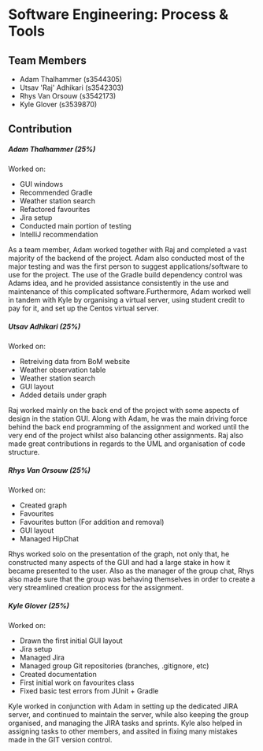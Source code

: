 # Software Engineering: Process & Tools

## Team Members

 - Adam Thalhammer (s3544305)
 - Utsav 'Raj' Adhikari (s3542303)
 - Rhys Van Orsouw (s3542173)
 - Kyle Glover (s3539870)
 
## Contribution
##### Adam Thalhammer (25%)
Worked on:

- GUI windows
- Recommended Gradle
- Weather station search
- Refactored favourites
- Jira setup
- Conducted main portion of testing
- IntelliJ recommendation
 
As a team member, Adam worked together with Raj and completed a vast majority of the backend of the project. Adam also
conducted most of the major testing and was the first person to suggest applications/software to use for the project.
The use of the Gradle build dependency control was Adams idea, and he provided assistance consistently in the use and
maintenance of this complicated software.Furthermore, Adam worked well in tandem with Kyle by organising a virtual
server, using student credit to pay for it, and set up the Centos virtual server.

##### Utsav Adhikari (25%)
Worked on:

- Retreiving data from BoM website
- Weather observation table
- Weather station search
- GUI layout
- Added details under graph

Raj worked mainly on the back end of the project with some aspects of design in the station GUI. Along with Adam, he
was the main driving force behind the back end programming of the assignment and worked until the very end of the
project whilst also balancing other assignments. Raj also made great contributions in regards to the UML and
organisation of code structure.
 
##### Rhys Van Orsouw (25%)
Worked on:

- Created graph
- Favourites
- Favourites button (For addition and removal)
- GUI layout
- Managed HipChat

Rhys worked solo on the presentation of the graph, not only that, he constructed many aspects of the GUI and had a large
stake in how it became presented to the user. Also as the manager of the group chat, Rhys also made sure that the group
was behaving themselves in order to create a very streamlined creation process for the assignment.
 
##### Kyle Glover (25%)
Worked on:

- Drawn the first initial GUI layout
- Jira setup
- Managed Jira
- Managed group Git repositories (branches, .gitignore, etc)
- Created documentation
- First initial work on favourites class
- Fixed basic test errors from JUnit + Gradle

Kyle worked in conjunction with Adam in setting up the dedicated JIRA server, and continued to maintain the server,
while also keeping the group organised, and managing the JIRA tasks and sprints. Kyle also helped in assigning tasks to
other members, and assited in fixing many mistakes made in the GIT version control.